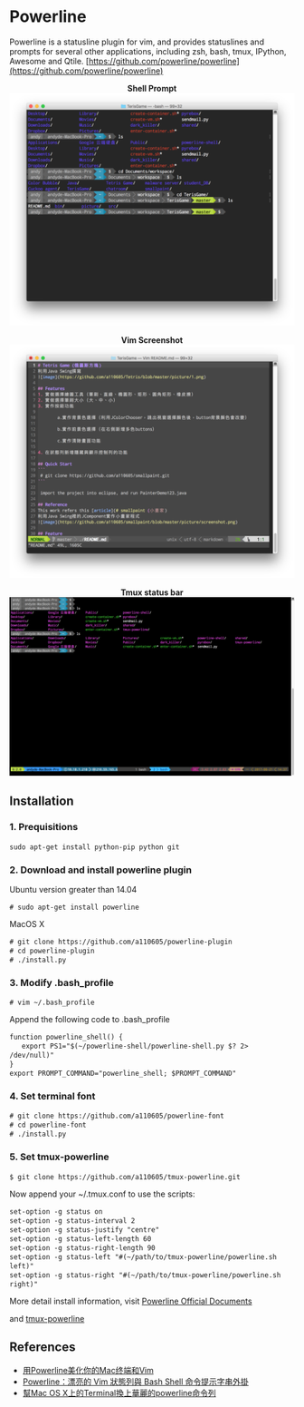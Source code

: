 # Powerline 
Powerline is a statusline plugin for vim, and provides statuslines and prompts for several other applications, including zsh, bash, tmux, IPython, Awesome and Qtile.
[https://github.com/powerline/powerline](https://github.com/powerline/powerline)

<p align="center">
  <b> Shell Prompt </b><br>
<img src="https://github.com/a110605/powerline-plugin/blob/master/picture/shell.png">
</p>


<p align="center">
  <b> Vim Screenshot </b><br>
<img src="https://github.com/a110605/powerline-plugin/blob/master/picture/vim.png">
</p>


<p align="center">
  <b> Tmux status bar</b><br>
<img src="https://github.com/a110605/powerline-plugin/blob/master/picture/tmux.png">
</p>

## Installation
### 1. Prequisitions
```
sudo apt-get install python-pip python git
```
### 2. Download and install powerline plugin


Ubuntu version greater than 14.04 

```
# sudo apt-get install powerline
```

MacOS X

```
# git clone https://github.com/a110605/powerline-plugin
# cd powerline-plugin
# ./install.py
```

### 3. Modify .bash_profile
```
# vim ~/.bash_profile
```

Append the following code to .bash_profile  

```
function powerline_shell() {
   export PS1="$(~/powerline-shell/powerline-shell.py $? 2> /dev/null)"
}
export PROMPT_COMMAND="powerline_shell; $PROMPT_COMMAND"
```

### 4. Set terminal font
```
# git clone https://github.com/a110605/powerline-font
# cd powerline-font
# ./install.py
```
### 5. Set tmux-powerline 
```
$ git clone https://github.com/a110605/tmux-powerline.git
```

Now append your ~/.tmux.conf to use the scripts:
```
set-option -g status on
set-option -g status-interval 2
set-option -g status-justify "centre"
set-option -g status-left-length 60
set-option -g status-right-length 90
set-option -g status-left "#(~/path/to/tmux-powerline/powerline.sh left)"
set-option -g status-right "#(~/path/to/tmux-powerline/powerline.sh right)"
```

More detail install information, visit [Powerline Official Documents](https://powerline.readthedocs.io/en/latest/) 

and [tmux-powerline](https://github.com/erikw/tmux-powerline)
## References
- [用Powerline美化你的Mac终端和Vim](http://www.jianshu.com/p/68ef9d2e1653)
- [Powerline：漂亮的 Vim 狀態列與 Bash Shell 命令提示字串外掛](https://blog.gtwang.org/linux/powerline-adds-powerful-statuslines-and-prompts-to-vim-and-bash/)
- [幫Mac OS X上的Terminal換上華麗的powerline命令列](http://mjj.logdown.com/posts/241370-help-terminal-on-mac-os-x-for-gorgeous-powerline-on-the-command-line)




 

 
